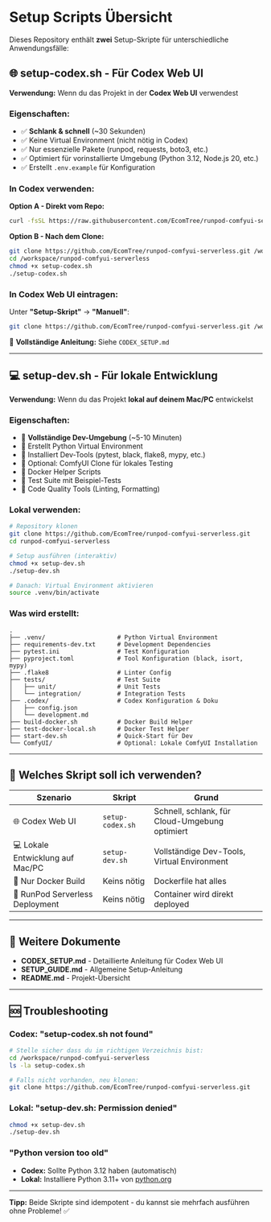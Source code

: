 # Setup Scripts Übersicht

Dieses Repository enthält **zwei** Setup-Skripte für unterschiedliche Anwendungsfälle:

## 🌐 setup-codex.sh - Für Codex Web UI

**Verwendung:** Wenn du das Projekt in der **Codex Web UI** verwendest

### Eigenschaften:
- ✅ **Schlank & schnell** (~30 Sekunden)
- ✅ Keine Virtual Environment (nicht nötig in Codex)
- ✅ Nur essenzielle Pakete (runpod, requests, boto3, etc.)
- ✅ Optimiert für vorinstallierte Umgebung (Python 3.12, Node.js 20, etc.)
- ✅ Erstellt `.env.example` für Konfiguration

### In Codex verwenden:

**Option A - Direkt vom Repo:**
```bash
curl -fsSL https://raw.githubusercontent.com/EcomTree/runpod-comfyui-serverless/cursor/setup-codex-environment-script-486d/setup-codex.sh | bash
```

**Option B - Nach dem Clone:**
```bash
git clone https://github.com/EcomTree/runpod-comfyui-serverless.git /workspace/runpod-comfyui-serverless
cd /workspace/runpod-comfyui-serverless
chmod +x setup-codex.sh
./setup-codex.sh
```

### In Codex Web UI eintragen:

Unter **"Setup-Skript"** → **"Manuell"**:
```bash
git clone https://github.com/EcomTree/runpod-comfyui-serverless.git /workspace/runpod-comfyui-serverless && cd /workspace/runpod-comfyui-serverless && chmod +x setup-codex.sh && ./setup-codex.sh
```

📖 **Vollständige Anleitung:** Siehe `CODEX_SETUP.md`

---

## 💻 setup-dev.sh - Für lokale Entwicklung

**Verwendung:** Wenn du das Projekt **lokal auf deinem Mac/PC** entwickelst

### Eigenschaften:
- 🔧 **Vollständige Dev-Umgebung** (~5-10 Minuten)
- 🔧 Erstellt Python Virtual Environment
- 🔧 Installiert Dev-Tools (pytest, black, flake8, mypy, etc.)
- 🔧 Optional: ComfyUI Clone für lokales Testing
- 🔧 Docker Helper Scripts
- 🔧 Test Suite mit Beispiel-Tests
- 🔧 Code Quality Tools (Linting, Formatting)

### Lokal verwenden:

```bash
# Repository klonen
git clone https://github.com/EcomTree/runpod-comfyui-serverless.git
cd runpod-comfyui-serverless

# Setup ausführen (interaktiv)
chmod +x setup-dev.sh
./setup-dev.sh

# Danach: Virtual Environment aktivieren
source .venv/bin/activate
```

### Was wird erstellt:
```
.
├── .venv/                    # Python Virtual Environment
├── requirements-dev.txt      # Development Dependencies
├── pytest.ini                # Test Konfiguration
├── pyproject.toml            # Tool Konfiguration (black, isort, mypy)
├── .flake8                   # Linter Config
├── tests/                    # Test Suite
│   ├── unit/                 # Unit Tests
│   └── integration/          # Integration Tests
├── .codex/                   # Codex Konfiguration & Doku
│   ├── config.json
│   └── development.md
├── build-docker.sh           # Docker Build Helper
├── test-docker-local.sh      # Docker Test Helper
├── start-dev.sh              # Quick-Start für Dev
└── ComfyUI/                  # Optional: Lokale ComfyUI Installation
```

---

## 🤔 Welches Skript soll ich verwenden?

| Szenario | Skript | Grund |
|----------|--------|-------|
| 🌐 Codex Web UI | `setup-codex.sh` | Schnell, schlank, für Cloud-Umgebung optimiert |
| 💻 Lokale Entwicklung auf Mac/PC | `setup-dev.sh` | Vollständige Dev-Tools, Virtual Environment |
| 🐳 Nur Docker Build | Keins nötig | Dockerfile hat alles |
| 🚀 RunPod Serverless Deployment | Keins nötig | Container wird direkt deployed |

---

## 📝 Weitere Dokumente

- **CODEX_SETUP.md** - Detaillierte Anleitung für Codex Web UI
- **SETUP_GUIDE.md** - Allgemeine Setup-Anleitung
- **README.md** - Projekt-Übersicht

---

## 🆘 Troubleshooting

### Codex: "setup-codex.sh not found"
```bash
# Stelle sicher dass du im richtigen Verzeichnis bist:
cd /workspace/runpod-comfyui-serverless
ls -la setup-codex.sh

# Falls nicht vorhanden, neu klonen:
git clone https://github.com/EcomTree/runpod-comfyui-serverless.git
```

### Lokal: "setup-dev.sh: Permission denied"
```bash
chmod +x setup-dev.sh
./setup-dev.sh
```

### "Python version too old"
- **Codex:** Sollte Python 3.12 haben (automatisch)
- **Lokal:** Installiere Python 3.11+ von [python.org](https://python.org)

---

**Tipp:** Beide Skripte sind idempotent - du kannst sie mehrfach ausführen ohne Probleme! ✅
